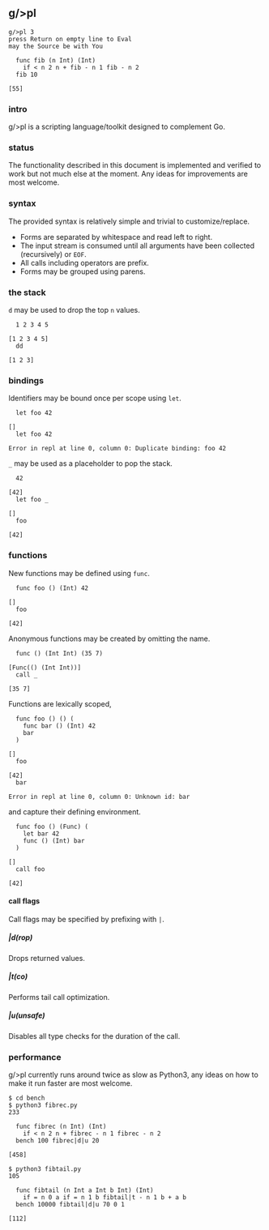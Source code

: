 ## g/>pl

```
g/>pl 3
press Return on empty line to Eval
may the Source be with You

  func fib (n Int) (Int) 
    if < n 2 n + fib - n 1 fib - n 2
  fib 10

[55]
```

### intro
g/>pl is a scripting language/toolkit designed to complement Go.

### status
The functionality described in this document is implemented and verified to work but not much else at the moment.
Any ideas for improvements are most welcome.

### syntax
The provided syntax is relatively simple and trivial to customize/replace.

- Forms are separated by whitespace and read left to right.
- The input stream is consumed until all arguments have been collected (recursively) or `EOF`.
- All calls including operators are prefix.
- Forms may be grouped using parens.

### the stack
`d` may be used to drop the top `n` values.

```
  1 2 3 4 5

[1 2 3 4 5]
  dd

[1 2 3]
```

### bindings
Identifiers may be bound once per scope using `let`.

```
  let foo 42

[]
  let foo 42

Error in repl at line 0, column 0: Duplicate binding: foo 42
```

`_` may be used as a placeholder to pop the stack.

```
  42

[42]
  let foo _

[]
  foo

[42]
```

### functions
New functions may be defined using `func`.

```
  func foo () (Int) 42

[]
  foo

[42]
```

Anonymous functions may be created by omitting the name.

```
  func () (Int Int) (35 7)

[Func(() (Int Int))]
  call _

[35 7]
```

Functions are lexically scoped,

```
  func foo () () (
    func bar () (Int) 42
    bar
  )

[]
  foo

[42]
  bar

Error in repl at line 0, column 0: Unknown id: bar
```

and capture their defining environment.

```
  func foo () (Func) (
    let bar 42
    func () (Int) bar
  )

[]
  call foo

[42]
```

#### call flags
Call flags may be specified by prefixing with `|`.

##### |d(rop)
Drops returned values.

##### |t(co)
Performs tail call optimization.

##### |u(unsafe)
Disables all type checks for the duration of the call.

### performance
g/>pl currently runs around twice as slow as Python3, any ideas on how to make it run faster are most welcome.

```
$ cd bench
$ python3 fibrec.py
233
```

```
  func fibrec (n Int) (Int) 
    if < n 2 n + fibrec - n 1 fibrec - n 2
  bench 100 fibrec|d|u 20

[458]
```

```
$ python3 fibtail.py
105
```

```
  func fibtail (n Int a Int b Int) (Int)
    if = n 0 a if = n 1 b fibtail|t - n 1 b + a b
  bench 10000 fibtail|d|u 70 0 1

[112]
```